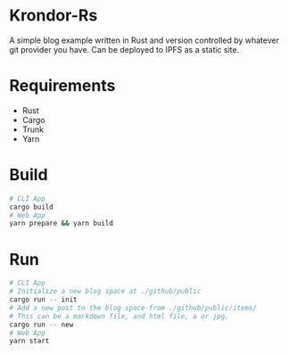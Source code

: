 # Krondor-Rs
A simple blog example written in Rust and version controlled by whatever git provider you have.
Can be deployed to IPFS as a static site.

# Requirements
- Rust
- Cargo
- Trunk
- Yarn

# Build
```bash
# CLI App
cargo build
# Web App
yarn prepare && yarn build
```

# Run
```bash
# CLI App
# Initialize a new blog space at ./github/public
cargo run -- init
# Add a new post to the blog space from ./github/public/items/
# This can be a markdown file, and html file, a or jpg.
cargo run -- new
# Web App
yarn start
```